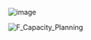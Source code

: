 
![image](https://github.com/user-attachments/assets/28218466-6b8b-4cac-baf2-3391dea627b4)

![F_Capacity_Planning](https://github.com/user-attachments/assets/7115bb04-d1c3-483e-a254-d82ff3a8a0de)


